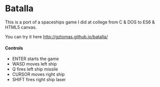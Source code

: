# Batalla

This is a port of a spaceships game I did at college from C & DOS to ES6 & HTML5 canvas.

You can try it here http://gztomas.github.io/batalla/

#### Controls

- ENTER starts the game
- WASD moves left ship
- Q fires left ship missile
- CURSOR moves right ship
- SHIFT fires right ship laser

